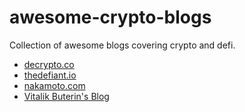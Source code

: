 # awesome-crypto-blogs
Collection of awesome blogs covering crypto and defi.

- [decrypto.co](decrypto.co)
- [thedefiant.io](https://thedefiant.io/)
- [nakamoto.com](https://nakamoto.com/)
- [Vitalik Buterin's Blog](https://vitalik.ca)
